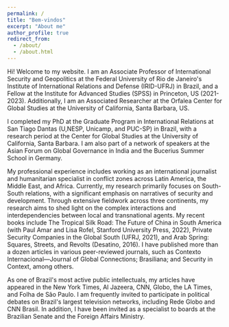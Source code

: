```yaml
---
permalink: /
title: "Bem-vindos"
excerpt: "About me"
author_profile: true
redirect_from: 
  - /about/
  - /about.html
---
```


Hi! Welcome to my website. I am an Associate Professor of International Security and Geopolitics at the Federal University of Rio de Janeiro's Institute of International Relations and Defense (IRID-UFRJ) in Brazil, and a Fellow at the Institute for Advanced Studies (SPSS) in Princeton, US (2021-2023). Additionally, I am an Associated Researcher at the Orfalea Center for Global Studies at the University of California, Santa Barbara, US.

I completed my PhD at the Graduate Program in International Relations at San Tiago Dantas (U,NESP, Unicamp, and PUC-SP) in Brazil, with a research period at the Center for Global Studies at the University of California, Santa Barbara. I am also part of a network of speakers at the Asian Forum on Global Governance in India and the Bucerius Summer School in Germany.

My professional experience includes working as an international journalist and humanitarian specialist in conflict zones across Latin America, the Middle East, and Africa. Currently, my research primarily focuses on South-South relations, with a significant emphasis on narratives of security and development. Through extensive fieldwork across three continents, my research aims to shed light on the complex interactions and interdependencies between local and transnational agents. My recent books include The Tropical Silk Road: The Future of China in South America (with Paul Amar and Lisa Rofel, Stanford University Press, 2022), Private Security Companies in the Global South (UFRJ, 2021), and Arab Spring: Squares, Streets, and Revolts (Desatino, 2016). I have published more than a dozen articles in various peer-reviewed journals, such as Contexto Internacional—Journal of Global Connections; Brasiliana; and Security in Context, among others.

As one of Brazil's most active public intellectuals, my articles have appeared in the New York Times, Al Jazeera, CNN, Globo, the LA Times, and Folha de São Paulo. I am frequently invited to participate in political debates on Brazil's largest television networks, including Rede Globo and CNN Brasil. In addition, I have been invited as a specialist to boards at the Brazilian Senate and the Foreign Affairs Ministry.

